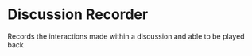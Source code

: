 # Discussion Recorder
 Records the interactions made within a discussion and able to be played back
